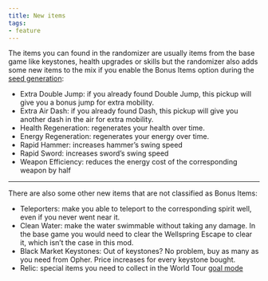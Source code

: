 ```yaml
---
title: New items
tags:
- feature
---
```


The items you can found in the randomizer are usually items from the base game like keystones, health upgrades or skills but the randomizer also adds some new items to the mix if you enable the Bonus Items option during the [seed generation](https://github.com/sparkle-preference/OriWotwRandomizerClient/wiki/Seed-generation):

* Extra Double Jump: if you already found Double Jump, this pickup will give you a bonus jump for extra mobility.
* Extra Air Dash: if you already found Dash, this pickup will give you another dash in the air for extra mobility.
* Health Regeneration: regenerates your health over time.
* Energy Regeneration: regenerates your energy over time.
* Rapid Hammer: increases hammer’s swing speed
* Rapid Sword: increases sword’s swing speed
* Weapon Efficiency: reduces the energy cost of the corresponding weapon by half

***

There are also some other new items that are not classified as Bonus Items:
* Teleporters: make you able to teleport to the corresponding spirit well, even if you never went near it.
* Clean Water: make the water swimmable without taking any damage. In the base game you would need to clear the Wellspring Escape to clear it, which isn’t the case in this mod.
* Black Market Keystones: Out of keystones? No problem, buy as many as you need from Opher. Price increases for every keystone bought.
* Relic: special items you need to collect in the World Tour [goal mode](https://github.com/sparkle-preference/OriWotwRandomizerClient/wiki/Goal-modes)
